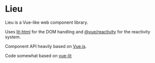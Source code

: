 # Lieu

Lieu is a Vue-like web component library.

Uses [lit-html](https://github.com/lit/lit) for the DOM handling and [@vue/reactivity](https://github.com/vuejs/core/tree/main/packages/reactivity#readme) for the reactivity system.

Component API heavily based on [Vue.js](https://github.com/vuejs/core).

Code somewhat based on [vue-lit](https://github.com/yyx990803/vue-lit)
